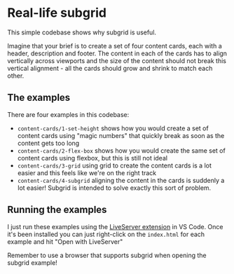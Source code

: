 # Real-life subgrid

This simple codebase shows why subgrid is useful.

Imagine that your brief is to create a set of four content cards, each with a header, description and footer. The content in each of the cards has to align vertically across viewports and the size of the content should not break this vertical alignment - all the cards should grow and shrink to match each other.

## The examples

There are four examples in this codebase:

- `content-cards/1-set-height` shows how you would create a set of content cards using "magic numbers" that quickly break as soon as the content gets too long
- `content-cards/2-flex-box` shows how you would create the same set of content cards using flexbox, but this is still not ideal
- `content-cards/3-grid` using grid to create the content cards is a lot easier and this feels like we're on the right track
- `content-cards/4-subgrid` aligning the content in the cards is suddenly a lot easier! Subgrid is intended to solve exactly this sort of problem.

## Running the examples

I just run these examples using the [LiveServer extension](https://marketplace.visualstudio.com/items?itemName=ritwickdey.LiveServer) in VS Code. Once it's been installed you can just right-click on the `index.html` for each example and hit "Open with LiveServer"

Remember to use a browser that supports subgrid when opening the subgrid example!
